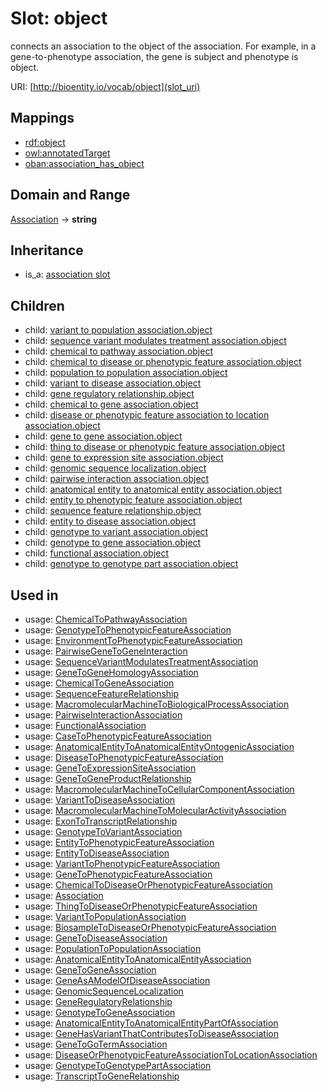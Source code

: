 # Slot: object


connects an association to the object of the association. For example, in a gene-to-phenotype association, the gene is subject and phenotype is object.

URI: [http://bioentity.io/vocab/object](slot_uri)
## Mappings

 * [rdf:object](http://purl.obolibrary.org/obo/rdf_object)
 * [owl:annotatedTarget](http://purl.obolibrary.org/obo/owl_annotatedTarget)
 * [oban:association_has_object](http://purl.obolibrary.org/obo/oban_association_has_object)
## Domain and Range

[Association](Association.md) -> **string**
## Inheritance

 *  is_a: [association slot](association_slot.md)
## Children

 *  child: [variant to population association.object](variant_to_population_association_object.md)
 *  child: [sequence variant modulates treatment association.object](sequence_variant_modulates_treatment_association_object.md)
 *  child: [chemical to pathway association.object](chemical_to_pathway_association_object.md)
 *  child: [chemical to disease or phenotypic feature association.object](chemical_to_disease_or_phenotypic_feature_association_object.md)
 *  child: [population to population association.object](population_to_population_association_object.md)
 *  child: [variant to disease association.object](variant_to_disease_association_object.md)
 *  child: [gene regulatory relationship.object](gene_regulatory_relationship_object.md)
 *  child: [chemical to gene association.object](chemical_to_gene_association_object.md)
 *  child: [disease or phenotypic feature association to location association.object](disease_or_phenotypic_feature_association_to_location_association_object.md)
 *  child: [gene to gene association.object](gene_to_gene_association_object.md)
 *  child: [thing to disease or phenotypic feature association.object](thing_to_disease_or_phenotypic_feature_association_object.md)
 *  child: [gene to expression site association.object](gene_to_expression_site_association_object.md)
 *  child: [genomic sequence localization.object](genomic_sequence_localization_object.md)
 *  child: [pairwise interaction association.object](pairwise_interaction_association_object.md)
 *  child: [anatomical entity to anatomical entity association.object](anatomical_entity_to_anatomical_entity_association_object.md)
 *  child: [entity to phenotypic feature association.object](entity_to_phenotypic_feature_association_object.md)
 *  child: [sequence feature relationship.object](sequence_feature_relationship_object.md)
 *  child: [entity to disease association.object](entity_to_disease_association_object.md)
 *  child: [genotype to variant association.object](genotype_to_variant_association_object.md)
 *  child: [genotype to gene association.object](genotype_to_gene_association_object.md)
 *  child: [functional association.object](functional_association_object.md)
 *  child: [genotype to genotype part association.object](genotype_to_genotype_part_association_object.md)
## Used in

 *  usage: [ChemicalToPathwayAssociation](ChemicalToPathwayAssociation.md)
 *  usage: [GenotypeToPhenotypicFeatureAssociation](GenotypeToPhenotypicFeatureAssociation.md)
 *  usage: [EnvironmentToPhenotypicFeatureAssociation](EnvironmentToPhenotypicFeatureAssociation.md)
 *  usage: [PairwiseGeneToGeneInteraction](PairwiseGeneToGeneInteraction.md)
 *  usage: [SequenceVariantModulatesTreatmentAssociation](SequenceVariantModulatesTreatmentAssociation.md)
 *  usage: [GeneToGeneHomologyAssociation](GeneToGeneHomologyAssociation.md)
 *  usage: [ChemicalToGeneAssociation](ChemicalToGeneAssociation.md)
 *  usage: [SequenceFeatureRelationship](SequenceFeatureRelationship.md)
 *  usage: [MacromolecularMachineToBiologicalProcessAssociation](MacromolecularMachineToBiologicalProcessAssociation.md)
 *  usage: [PairwiseInteractionAssociation](PairwiseInteractionAssociation.md)
 *  usage: [FunctionalAssociation](FunctionalAssociation.md)
 *  usage: [CaseToPhenotypicFeatureAssociation](CaseToPhenotypicFeatureAssociation.md)
 *  usage: [AnatomicalEntityToAnatomicalEntityOntogenicAssociation](AnatomicalEntityToAnatomicalEntityOntogenicAssociation.md)
 *  usage: [DiseaseToPhenotypicFeatureAssociation](DiseaseToPhenotypicFeatureAssociation.md)
 *  usage: [GeneToExpressionSiteAssociation](GeneToExpressionSiteAssociation.md)
 *  usage: [GeneToGeneProductRelationship](GeneToGeneProductRelationship.md)
 *  usage: [MacromolecularMachineToCellularComponentAssociation](MacromolecularMachineToCellularComponentAssociation.md)
 *  usage: [VariantToDiseaseAssociation](VariantToDiseaseAssociation.md)
 *  usage: [MacromolecularMachineToMolecularActivityAssociation](MacromolecularMachineToMolecularActivityAssociation.md)
 *  usage: [ExonToTranscriptRelationship](ExonToTranscriptRelationship.md)
 *  usage: [GenotypeToVariantAssociation](GenotypeToVariantAssociation.md)
 *  usage: [EntityToPhenotypicFeatureAssociation](EntityToPhenotypicFeatureAssociation.md)
 *  usage: [EntityToDiseaseAssociation](EntityToDiseaseAssociation.md)
 *  usage: [VariantToPhenotypicFeatureAssociation](VariantToPhenotypicFeatureAssociation.md)
 *  usage: [GeneToPhenotypicFeatureAssociation](GeneToPhenotypicFeatureAssociation.md)
 *  usage: [ChemicalToDiseaseOrPhenotypicFeatureAssociation](ChemicalToDiseaseOrPhenotypicFeatureAssociation.md)
 *  usage: [Association](Association.md)
 *  usage: [ThingToDiseaseOrPhenotypicFeatureAssociation](ThingToDiseaseOrPhenotypicFeatureAssociation.md)
 *  usage: [VariantToPopulationAssociation](VariantToPopulationAssociation.md)
 *  usage: [BiosampleToDiseaseOrPhenotypicFeatureAssociation](BiosampleToDiseaseOrPhenotypicFeatureAssociation.md)
 *  usage: [GeneToDiseaseAssociation](GeneToDiseaseAssociation.md)
 *  usage: [PopulationToPopulationAssociation](PopulationToPopulationAssociation.md)
 *  usage: [AnatomicalEntityToAnatomicalEntityAssociation](AnatomicalEntityToAnatomicalEntityAssociation.md)
 *  usage: [GeneToGeneAssociation](GeneToGeneAssociation.md)
 *  usage: [GeneAsAModelOfDiseaseAssociation](GeneAsAModelOfDiseaseAssociation.md)
 *  usage: [GenomicSequenceLocalization](GenomicSequenceLocalization.md)
 *  usage: [GeneRegulatoryRelationship](GeneRegulatoryRelationship.md)
 *  usage: [GenotypeToGeneAssociation](GenotypeToGeneAssociation.md)
 *  usage: [AnatomicalEntityToAnatomicalEntityPartOfAssociation](AnatomicalEntityToAnatomicalEntityPartOfAssociation.md)
 *  usage: [GeneHasVariantThatContributesToDiseaseAssociation](GeneHasVariantThatContributesToDiseaseAssociation.md)
 *  usage: [GeneToGoTermAssociation](GeneToGoTermAssociation.md)
 *  usage: [DiseaseOrPhenotypicFeatureAssociationToLocationAssociation](DiseaseOrPhenotypicFeatureAssociationToLocationAssociation.md)
 *  usage: [GenotypeToGenotypePartAssociation](GenotypeToGenotypePartAssociation.md)
 *  usage: [TranscriptToGeneRelationship](TranscriptToGeneRelationship.md)
